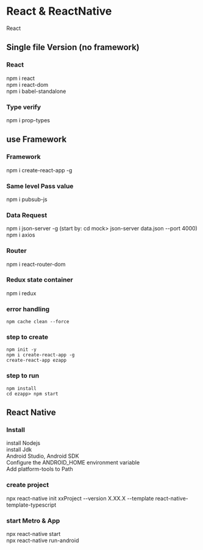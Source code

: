 # React & ReactNative  
React

## Single file Version (no framework)
### React
npm i react  
npm i react-dom  
npm i babel-standalone  
  
### Type verify
npm i prop-types  

## use Framework
### Framework
npm i create-react-app -g  
  
### Same level Pass value
npm i pubsub-js  
  
### Data Request
npm i json-server -g (start by: cd mock> json-server data.json --port 4000)  
npm i axios  
  
### Router 
npm i react-router-dom  
  
### Redux state container  
npm i redux  
  
### error handling
    npm cache clean --force

### step to create
    npm init -y
    npm i create-react-app -g
    create-react-app ezapp
    
### step to run
    npm install
    cd ezapp> npm start

## React Native  
### Install  
install Nodejs  
install Jdk  
Android Studio, Android SDK  
Configure the ANDROID_HOME environment variable  
Add platform-tools to Path  
  
### create project  
npx react-native init xxProject  --version X.XX.X  --template react-native-template-typescript  

### start Metro & App  
npx react-native start  
npx react-native run-android  
  